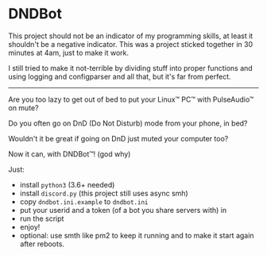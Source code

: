 # DNDBot

This project should not be an indicator of my programming skills, at least it shouldn't be a negative indicator. This was a project sticked together in 30 minutes at 4am, just to make it work. 

I still tried to make it not-terrible by dividing stuff into proper functions and using logging and configparser and all that, but it's far from perfect.

---

Are you too lazy to get out of bed to put your Linux™ PC™ with PulseAudio™ on mute?

Do you often go on DnD (Do Not Disturb) mode from your phone, in bed?

Wouldn't it be great if going on DnD just muted your computer too?

Now it can, with DNDBot™! (god why)


Just:
- install `python3` (3.6+ needed)
- install `discord.py` (this project still uses async smh)
- copy `dndbot.ini.example` to `dndbot.ini`
- put your userid and a token (of a bot you share servers with) in
- run the script
- enjoy!
- optional: use smth like pm2 to keep it running and to make it start again after reboots.
